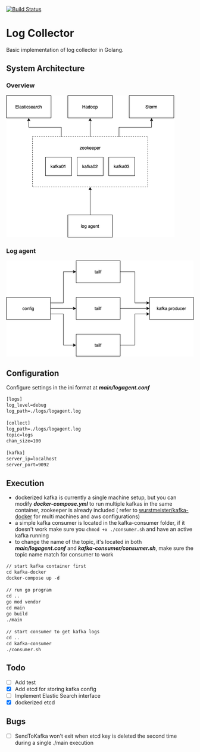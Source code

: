 [![Build Status](https://travis-ci.com/jameshih/gologger.svg?branch=master)](https://travis-ci.com/jameshih/gologger)

# Log Collector

Basic implementation of log collector in Golang.

## System Architecture

### Overview

![overview](./diagrams/architecture.png)

### Log agent

![log agent](./diagrams/log_agent_setup.png)

## Configuration

Configure settings in the ini format at **_main/logagent.conf_**

```
[logs]
log_level=debug
log_path=./logs/logagent.log

[collect]
log_path=./logs/logagent.log
topic=logs
chan_size=100

[kafka]
server_ip=localhost
server_port=9092
```

## Execution

- dockerized kafka is currently a single machine setup, but you can modify **_docker-compose.yml_** to run multiple kafkas in the same container, zookeeper is already included ( refer to [wurstmeister/kafka-docker](https://github.com/wurstmeister/kafka-docker) for multi machines and aws configurations)
- a simple kafka consumer is located in the kafka-consumer folder, if it doesn't work make sure you <code>chmod +x ./consumer.sh</code> and have an active kafka running
- to change the name of the topic, it's located in both **_main/logagent.conf_** and **_kafka-consumer/consumer.sh_**, make sure the topic name match for consumer to work

```
// start kafka container first
cd kafka-docker
docker-compose up -d

// run go program
cd ..
go mod vendor
cd main
go build
./main

// start consumer to get kafka logs
cd ..
cd kafka-consumer
./consumer.sh
```

## Todo

- [ ] Add test
- [x] Add etcd for storing kafka config
- [ ] Implement Elastic Search interface
- [x] dockerized etcd

## Bugs

- [ ] SendToKafka won't exit when etcd key is deleted the second time during a single ./main execution
